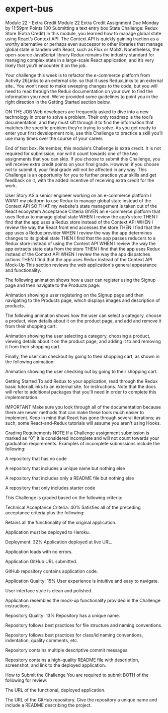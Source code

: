 # expert-bus
Module 22 - Extra Credit
Module 22 Extra Credit Assignment
Due Monday by 11:59pm Points 100 Submitting a text entry box
State Challenge: Redux Store (Extra Credit)
In this module, you learned how to manage global state using React’s Context API. The Context API is quickly gaining traction as a worthy alternative or perhaps even successor to other libraries that manage global state in tandem with React, such as Flux or MobX. Nonetheless, the open-source JavaScript library Redux remains the industry standard for managing complex state in a large-scale React application, and it’s very likely that you’ll encounter it on the job.

Your challenge this week is to refactor the e-commerce platform from Activity 26Links to an external site. so that it uses ReduxLinks to an external site.. You won’t need to make sweeping changes to the code, but you will need to read through the Redux documentation on your own to find the information you need. We’ve provided some guidelines to point you in the right direction in the Getting Started section below.

ON THE JOB
Web developers are frequently asked to dive into a new technology in order to solve a problem. Their only roadmap is the tool’s documentation, and they must sift through it to find the information that matches the specific problem they’re trying to solve. As you get ready to enter your first development role, use this Challenge to practice a skill you’ll use many times over the course of your career.

End of text box.
Remember, this module's Challenge is extra credit. It is not required for submission, nor will it count towards one of the two assignments that you can skip. If you choose to submit this Challenge, you will receive extra credit points on your final grade. However, if you choose not to submit it, your final grade will not be affected in any way. This Challenge is an opportunity for you to further practice your skills and get feedback on it, with the added incentive of receiving extra credit for the work.

User Story
AS a senior engineer working on an e-commerce platform
I WANT my platform to use Redux to manage global state instead of the Context API
SO THAT my website's state management is taken out of the React ecosystem
Acceptance Criteria
GIVEN an e-commerce platform that uses Redux to manage global state
WHEN I review the app’s store
THEN I find that the app uses a Redux store instead of the Context API
WHEN I review the way the React front end accesses the store
THEN I find that the app uses a Redux provider
WHEN I review the way the app determines changes to its global state
THEN I find that the app passes reducers to a Redux store instead of using the Context API
WHEN I review the way the app extracts state data from the store
THEN I find that the app uses Redux instead of the Context API
WHEN I review the way the app dispatches actions
THEN I find that the app uses Redux instead of the Context API
Mock-Up
This section reviews the web application's general appearance and functionality.

The following animation shows how a user can register using the Signup page and then navigate to the Products page:

Animation showing a user registering on the Signup page and then navigating to the Products page, which displays images and description of products.

The following animation shows how the user can select a category, choose a product, view details about it on the product page, and add and remove it from their shopping cart:

Animation showing the user selecting a category, choosing a product, viewing details about it on the product page, and adding it to and removing it from their shopping cart.

Finally, the user can checkout by going to their shopping cart, as shown in the following animation:

Animation showing the user checking out by going to their shopping cart.

Getting Started
To add Redux to your application, read through the Redux basic tutorialLinks to an external site. for instructions. Note that the docs will refer to additional packages that you'll need in order to complete this implementation.

IMPORTANT
Make sure you look through all of the documentation because there are newer methods that can make these tools much easier to implement. Keep in mind that React has gone through several iterations; as such, some React-and-Redux tutorials will assume you aren't using Hooks.

Grading Requirements
NOTE
If a Challenge assignment submission is marked as “0”, it is considered incomplete and will not count towards your graduation requirements. Examples of incomplete submissions include the following:

A repository that has no code

A repository that includes a unique name but nothing else

A repository that includes only a README file but nothing else

A repository that only includes starter code

This Challenge is graded based on the following criteria:

Technical Acceptance Criteria: 40%
Satisfies all of the preceding acceptance criteria plus the following:

Retains all the functionality of the original application.

Application must be deployed to Heroku.

Deployment: 32%
Application deployed at live URL.

Application loads with no errors.

Application GitHub URL submitted.

GitHub repository contains application code.

Application Quality: 15%
User experience is intuitive and easy to navigate.

User interface style is clean and polished.

Application resembles the mock-up functionality provided in the Challenge instructions.

Repository Quality: 13%
Repository has a unique name.

Repository follows best practices for file structure and naming conventions.

Repository follows best practices for class/id naming conventions, indentation, quality comments, etc.

Repository contains multiple descriptive commit messages.

Repository contains a high-quality README file with description, screenshot, and link to the deployed application.

How to Submit the Challenge
You are required to submit BOTH of the following for review:

The URL of the functional, deployed application.

The URL of the GitHub repository. Give the repository a unique name and include a README describing the project.